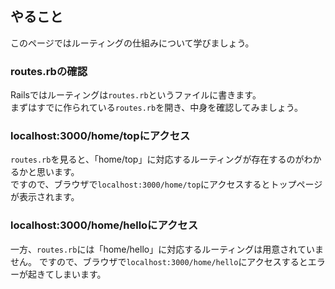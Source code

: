 ## やること
このページではルーティングの仕組みについて学びましょう。

### routes.rbの確認
Railsではルーティングは`routes.rb`というファイルに書きます。  
まずはすでに作られている`routes.rb`を開き、中身を確認してみましょう。

### localhost:3000/home/topにアクセス
`routes.rb`を見ると、「home/top」に対応するルーティングが存在するのがわかるかと思います。  
ですので、ブラウザで`localhost:3000/home/top`にアクセスするとトップページが表示されます。

### localhost:3000/home/helloにアクセス
一方、`routes.rb`には「home/hello」に対応するルーティングは用意されていません。
ですので、ブラウザで`localhost:3000/home/hello`にアクセスするとエラーが起きてしまいます。
